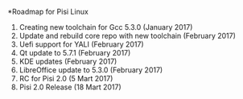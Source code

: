 *Roadmap for Pisi Linux
1. Creating new toolchain for Gcc 5.3.0 (January 2017)
2. Update and rebuild core repo with new toolchain (February 2017)
3. Uefi support for YALI (February 2017)
4. Qt  update to 5.7.1 (February 2017)
5. KDE updates (February 2017)
6. LibreOffice update to 5.3.0 (February 2017)
7. RC for Pisi 2.0 (5 Mart 2017)
8. Pisi 2.0 Release (18 Mart 2017)
